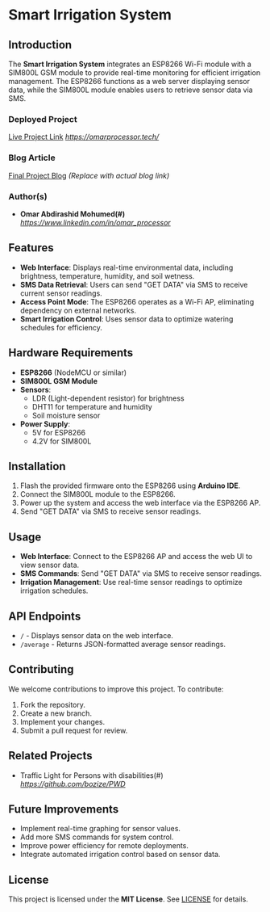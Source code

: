 # Smart Irrigation System

## Introduction
The **Smart Irrigation System** integrates an ESP8266 Wi-Fi module with a SIM800L GSM module to provide real-time monitoring for efficient irrigation management. The ESP8266 functions as a web server displaying sensor data, while the SIM800L module enables users to retrieve sensor data via SMS.

### Deployed Project
[Live Project Link](#) *https://omarprocessor.tech/*

### Blog Article
[Final Project Blog](#) *(Replace with actual blog link)*

### Author(s)
- **Omar Abdirashid Mohumed(#)** *https://www.linkedin.com/in/omar_processor*

## Features
- **Web Interface**: Displays real-time environmental data, including brightness, temperature, humidity, and soil wetness.
- **SMS Data Retrieval**: Users can send "GET DATA" via SMS to receive current sensor readings.
- **Access Point Mode**: The ESP8266 operates as a Wi-Fi AP, eliminating dependency on external networks.
- **Smart Irrigation Control**: Uses sensor data to optimize watering schedules for efficiency.

## Hardware Requirements
- **ESP8266** (NodeMCU or similar)
- **SIM800L GSM Module**
- **Sensors**:
  - LDR (Light-dependent resistor) for brightness
  - DHT11 for temperature and humidity
  - Soil moisture sensor
- **Power Supply**:
  - 5V for ESP8266
  - 4.2V for SIM800L

## Installation
1. Flash the provided firmware onto the ESP8266 using **Arduino IDE**.
2. Connect the SIM800L module to the ESP8266.
3. Power up the system and access the web interface via the ESP8266 AP.
4. Send "GET DATA" via SMS to receive sensor readings.

## Usage
- **Web Interface**: Connect to the ESP8266 AP and access the web UI to view sensor data.
- **SMS Commands**: Send "GET DATA" via SMS to receive sensor readings.
- **Irrigation Management**: Use real-time sensor readings to optimize irrigation schedules.

## API Endpoints
- `/` - Displays sensor data on the web interface.
- `/average` - Returns JSON-formatted average sensor readings.

## Contributing
We welcome contributions to improve this project. To contribute:
1. Fork the repository.
2. Create a new branch.
3. Implement your changes.
4. Submit a pull request for review.

## Related Projects
- Traffic Light for Persons with disabilities(#) *https://github.com/bozize/PWD*
  


## Future Improvements
- Implement real-time graphing for sensor values.
- Add more SMS commands for system control.
- Improve power efficiency for remote deployments.
- Integrate automated irrigation control based on sensor data.

## License
This project is licensed under the **MIT License**. See [LICENSE](#) for details.

